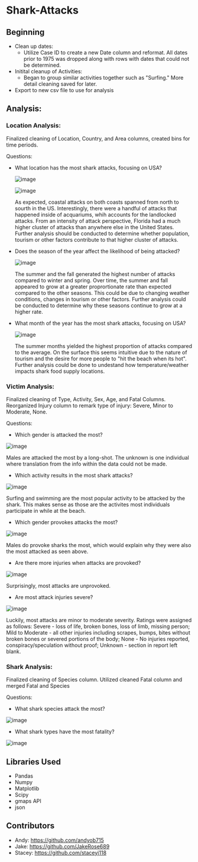 # Shark-Attacks

## Beginning
 - Clean up dates:  
    - Utilize Case ID to create a new Date column and reformat. All dates prior to 1975 was dropped along with rows with dates that could not be determined. 
 - Initital cleanup of Activities: 
    - Began to group similar activities together such as "Surfing." More detail cleaning saved for later.    
 - Export to new csv file to use for analysis 
 
## Analysis:

### Location Analysis:
Finalized cleaning of Location, Country, and Area columns, created bins for time periods. 

Questions: 
  - What location has the most shark attacks, focusing on USA? 
	
	![image](https://github.com/staceyj118/Shark-Attacks/blob/main/maps/shark_attack_coordmap.png?raw=true)

	![image](https://github.com/staceyj118/Shark-Attacks/blob/main/maps/shark_attack_heatmap.png?raw=true)
        

	As expected, coastal attacks on both coasts spanned from north to sourth in the US. Interestingly, there were a handful of attacks that happened inside of acquariums, whih accounts for the landlocked attacks. From an intensity of attack perspective, Florida had a much higher cluster of attacks than anywhere else in the United States. Further analysis should be conducted to determine whether population, tourism or other factors contribute to that higher cluster of attacks.
     	
  - Does the season of the year affect the likelihood of being attacked?

	![image](https://github.com/staceyj118/Shark-Attacks/blob/main/maps/seasonal_attacks.png?raw=true)
	
	The summer and the fall generated the highest number of attacks compared to winter and spring. Over time, the summer and fall appeared to grow at a greater proprortionate rate than expected compared to the other seasons. This could be due to changing weather conditions, changes in tourism or other factors. Further analysis could be conducted to determine why these seasons continue to grow at a higher rate.
	
  - What month of the year has the most shark attacks, focusing on USA?

	![image](https://github.com/staceyj118/Shark-Attacks/blob/main/maps/shark_attacks_by_month.png?raw=true)
	
	The summer months yielded the highest proportion of attacks compared to the average. On the surface this seems intuitive due to the nature of tourism and the desire for more people to "hit the beach when its hot". Further analysis could be done to undestand how temperature/weather impacts shark food supply locations.
        

### Victim Analysis: 
Finalized cleaning of Type, Activity, Sex, Age, and Fatal Columns. Reorganized Injury column to remark type of injury: Severe, Minor to Moderate, None. 
     
Questions: 
   - Which gender is attacked the most? 
     
![image](https://github.com/staceyj118/Shark-Attacks/blob/main/Male_vs_Female.png?raw=true)
     
   Males are attacked the most by a long-shot. The unknown is one individual where translation from the info within the data could not be made. 
 
   - Which activity results in the most shark attacks? 
     
![image](https://github.com/staceyj118/Shark-Attacks/blob/main/Activities.png?raw=true)

   Surfing and swimming are the most popular activity to be attacked by the shark. This makes sense as those are the activites most individuals participate in while at the beach. 

   - Which gender provokes attacks the most? 
     
![image](https://github.com/staceyj118/Shark-Attacks/blob/main/Gender_vs_Provoked.png?raw=true)
     
Males do provoke sharks the most, which would explain why they were also the most attacked as seen above. 

   - Are there more injuries when attacks are provoked? 
     
![image](https://github.com/staceyj118/Shark-Attacks/blob/main/Fatality_vs_Provoked.png?raw=true)
    
Surprisingly, most attacks are unprovoked. 

   - Are most attack injuries severe? 
     
![image](https://github.com/staceyj118/Shark-Attacks/blob/main/Injury.png?raw=true)
	
Luckily, most attacks are minor to moderate severity. Ratings were assigned as follows: Severe - loss of life, broken bones, loss of limb, missing person; Mild to Moderate - all other injuries including scrapes, bumps, bites without broken bones or severed portions of the body; None - No injuries reported, conspiracy/speculation without proof; Unknown - section in report left blank.



### Shark Analysis:
Finalized cleaning of Species column. Utilized cleaned Fatal column and merged Fatal and Species 
     
Questions: 
   - What shark species attack the most? 
     
![image](https://user-images.githubusercontent.com/84548295/128611416-f34b6cdb-b4f0-4df0-b8f6-86a8ca66db77.png)

   - What shark types have the most fatality? 
     
![image](https://user-images.githubusercontent.com/84548295/128611424-6279d1aa-45fe-4af5-8ca6-c644aa59761d.png)

## Libraries Used
* Pandas
* Numpy
* Matplotlib
* Scipy
* gmaps API
* json

## Contributors 
* Andy: https://github.com/andyob715
* Jake: https://github.com/JakeRose689
* Stacey: https://github.com/staceyj118
